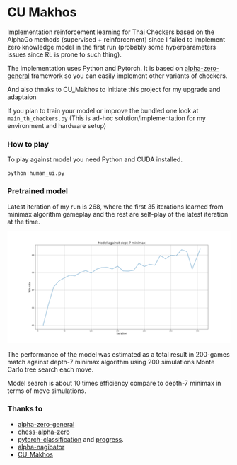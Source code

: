 # CU Makhos

Implementation reinforcement learning for Thai Checkers based on the AlphaGo methods (supervised + reinforcement) since I failed to implement zero knowledge model in the first run (probably some hyperparameters issues since RL is prone to such thing).

The implementation uses Python and Pytorch. It is based on [alpha-zero-general](https://github.com/suragnair/alpha-zero-general) framework so you can easily implement other variants of checkers.

And also thnaks to CU_Makhos to initiate this project for my upgrade and adaptaion  

If you plan to train your model or improve the bundled one look at `main_th_checkers.py` (This is ad-hoc solution/implementation for my environment and hardware setup)

### How to play

To play against model you need Python and CUDA installed.

```
python human_ui.py
```

### Pretrained model

Latest iteration of my run is 268, where the first 35 iterations learned from minimax algorithm gameplay and the rest are self-play of the latest iteration at the time.

![alt tag](accuracy.png)

The performance of the model was estimated as a total result in 200-games match against depth-7 minimax algorithm using 200 simulations Monte Carlo tree search each move.

Model search is about 10 times efficiency compare to depth-7 minimax in terms of move simulations.

### Thanks to

- [alpha-zero-general](https://github.com/suragnair/alpha-zero-general)
- [chess-alpha-zero](https://github.com/Zeta36/chess-alpha-zero)
- [pytorch-classification](https://github.com/bearpaw/pytorch-classification) and [progress](https://github.com/verigak/progress).
- [alpha-nagibator](https://github.com/evg-tyurin/alpha-nagibator)
- [CU_Makhos](https://github.com/51616/CU_Makhos)
